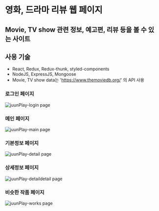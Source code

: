 # 영화, 드라마 리뷰 웹 페이지

## Movie, TV show 관련 정보, 예고편, 리뷰 등을 볼 수 있는 사이트

## 사용 기술

- React, Redux, Redux-thunk, styled-components
- NodeJS, ExpressJS, Mongoose
- Movie, TV show data는 'https://www.themoviedb.org/' 의 API 사용

### 로그인 페이지
![juunPlay-login page](https://user-images.githubusercontent.com/35620465/76191096-e3972e00-6221-11ea-94bb-5dc22e7125d5.png)

### 메인 페이지
![juunPlay-main page](https://user-images.githubusercontent.com/35620465/71069344-e0a91600-21bb-11ea-86e8-cee44b78a889.png)

### 기본정보 페이지
![juunPlay-detail page](https://user-images.githubusercontent.com/35620465/71069408-02a29880-21bc-11ea-960c-4c5cd9a9b266.png)

### 상세정보 페이지
![juunPlay-detaildetail page](https://user-images.githubusercontent.com/35620465/71069431-0df5c400-21bc-11ea-8087-ea3ca3394c0c.png)

### 비슷한 작품 페이지
![juunPlay-works page](https://user-images.githubusercontent.com/35620465/71069456-1fd76700-21bc-11ea-8b03-714e82ee0900.png)